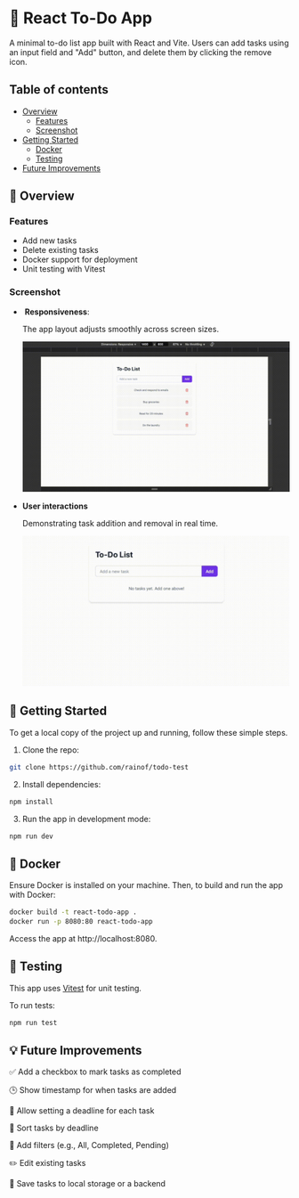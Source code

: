 # 📝 React To-Do App

A minimal to-do list app built with React and Vite.
Users can add tasks using an input field and "Add" button, and delete them by clicking the remove icon.

## Table of contents

- [Overview](#overview)
  - [Features](#features)
  - [Screenshot](#screenshot)
- [Getting Started](#getting-started)
    - [Docker](#docker)
    - [Testing](#testing)
- [Future Improvements](#future-improvements)

## 🌟 Overview

### Features

- Add new tasks
- Delete existing tasks
- Docker support for deployment
- Unit testing with Vitest

### Screenshot

-  **Responsiveness**:

    The app layout adjusts smoothly across screen sizes.

    ![Responsiveness](./src/images/todo_test_responsiveness.gif)

- **User interactions**

    Demonstrating task addition and removal in real time.

    ![UserInteraction](./src/images/todo_test_user_interaction.gif)


## 🚀 Getting Started

To get a local copy of the project up and running, follow these simple steps.

1. Clone the repo:

```bash
git clone https://github.com/rainof/todo-test
```

2. Install dependencies:

```bash
npm install
```

3. Run the app in development mode:

```bash
npm run dev
```

## 🐳 Docker

Ensure Docker is installed on your machine.
Then, to build and run the app with Docker:

```bash
docker build -t react-todo-app .
docker run -p 8080:80 react-todo-app
```

Access the app at http://localhost:8080.

## 🧪 Testing

This app uses [Vitest](https://vitest.dev/) for unit testing.

To run tests:

```bash
npm run test
```

## 💡 Future Improvements

✅ Add a checkbox to mark tasks as completed

🕒 Show timestamp for when tasks are added

📅 Allow setting a deadline for each task

🔀 Sort tasks by deadline

🧭 Add filters (e.g., All, Completed, Pending)

✏️ Edit existing tasks

💾 Save tasks to local storage or a backend